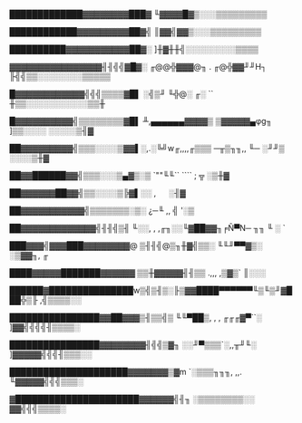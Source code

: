 █████████████▓▓▓▓▓▓▓▓███▓                                   ╙▓▓▓▓█▓▒░░░▒▒▒▒▒▒▒▒▒

████████████▓▓▓▓▓▓▓▓▓██▓╣                                    ║▓▓╣▓▓▒░░░▒▒▒▒▒▒▒▒▒

██████████▓▓▓▓▓▓▓▓▓▓▓██▓░                                    ]╫▓╫╫╣░░░░░░░░░▒▒▒▒

▓▓▓▓▓▓▓▓▓▓▓▓▓▓▓▓╢╢╣╣▓█▓░    ╓@@╬▓▓▓@╖ .       ╓@╬▓▓╜╜H┐       ╟╣╣▒▒░░░░░░░░▒▒▒▒▒

█▓▓▓▓▓▓▓▓▓▓▓▓╣╣╣▒▒▒▒▓█▌   ░╣▒╜      ╙╬@░     ╓░       ``       ╫▒▒░░░░░░░░░░░▒▒╫

█▓▓▓▓▓▓▓▓▓▓╣▒▒▒▒▒▒▒▒▓█▌    ╨,▄▄▄▄▄▄▓▓▓▓▒     ▒▓▓▓▓▓▄φg╖        ]▒▒░░░░  ░░░░░▒╢▓

██▓▓▓▓▓▓▓▓▓╣▒▒▒░░░░▒▓▓▌░,.░╚╝w╓,,,,╓▒▒▒      ─╥▒╖╖,,  ╙─        ░╜╜▒     ░░░░▒╫▓

██▓▓██████▓▓╣▒▒▒░░░▒▄▓▒░▒    `""╙╙``             ````          ;  ╦         ░▒╫▓

██▓▓▓▓▓▓██▓▓╣▒▒░░░░▒╠▓▌░░            ,                         `  `          ░╢▓

██▓▓▓▓▓▓▓▓▓▓▓╣▒▒▒▒▒▒▒░▒░          ¿─╙  ,,                      ╣             '░▒

██▓▓▓▓▓▓▓▓▓▓▓▓▓╣╢╢╣▒╢ ╙░░,   , ,╓╖░░╙▓██▓▓╖╒Ñ▀N─   ╖╖          ╙   ░           `

███▓▓▓╣▓▓▓███▓▓▓▓▓▓▓▓@ ▒╢╢╣@▒╖╫▓╣▒▒░ ╙╙╜▀▀▓▒░     ░▒▓▓╖,          ╓             

████▓▓▓▓▓███████▓▓▓▓▓▓ ▒▒╫▓▓▓▓▓╢╢▒▒ .,,,            ,▒▓▒`        ║░░░           

██████▓███████████████w▒╣▒╢▒░╟▒▓▓████▀▀▀▀▀▀╙▒╙▒╜▓███╬▒╟         ,╣▒▒▒▒░░        

████████████████▓▓██▓▓▓▒╢▒▒╣▒  ╙╙▀██▒, ,    , ╓╓╓▓▀``░        ]▓▓╣╣╣╣╢▒▒▒▒░     

████████████████▓▓▓▓▓▓▓▓╢╣╣▒▓╖    ░░╜▀▒▒▒`░,,╥╜╙░             ]▓▓▓▓▓╣╣╣╢▒▒▒░░   

█████████████████████▓▓▓▓▓▓▓▒▓m  `░▒▒▒╖╖╖, ,,.                 ╙▓▓▓▓▓╣╣╣▒▒▒░    

▓██████████████████████▓▓▓▓▓▓╣╢╖   ░▒▒▒▒▒▒▒▒░░                   ▓▓╣╣╣▒▒▒▒░     

                                                                               
